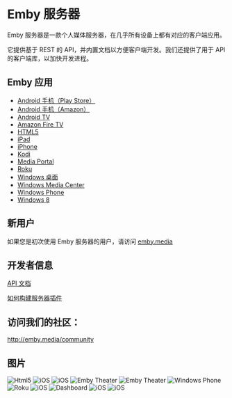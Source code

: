 Emby 服务器
============

Emby 服务器是一款个人媒体服务器，在几乎所有设备上都有对应的客户端应用。

它提供基于 REST 的 API，并内置文档以方便客户端开发。我们还提供了用于 API 的客户端库，以加快开发进程。

## Emby 应用

- [Android 手机（Play Store）](https://play.google.com/store/apps/details?id=com.mb.android "Android 手机（Play Store）")
- [Android 手机（Amazon）](http://www.amazon.com/Emby-for-Android/dp/B00GVH9O0I "Android 手机（Amazon）")
- [Android TV](https://play.google.com/store/apps/details?id=tv.emby.embyatv "Android TV")
- [Amazon Fire TV](http://www.amazon.com/Emby-for-Fire-TV/dp/B00VVJKTW8 "Amazon Fire TV")
- [HTML5](http://app.emby.media "HTML5")
- [iPad](https://itunes.apple.com/us/app/emby/id992180193?ls=1&mt=8 "iPad")
- [iPhone](https://itunes.apple.com/us/app/emby/id992180193?ls=1&mt=8 "iPhone")
- [Kodi](http://emby.media/download/ "Kodi")
- [Media Portal](http://www.team-mediaportal.com/ "Media Portal")
- [Roku](https://www.roku.com/channels#!details/44191/emby "Roku")
- [Windows 桌面](http://emby.media/download/ "Windows 桌面")
- [Windows Media Center](http://emby.media/download/ "Windows Media Center")
- [Windows Phone](http://www.windowsphone.com/s?appid=f4971ed9-f651-4bf6-84bb-94fd98613b86 "Windows Phone")
- [Windows 8](http://apps.microsoft.com/windows/en-us/app/media-browser/ad55a2f0-9897-47bd-8944-bed3aefd5d06 "Windows 8.1")

## 新用户 ##

如果您是初次使用 Emby 服务器的用户，请访问 [emby.media](http://www.emby.media/ "emby.media")

## 开发者信息 ##

[API 文档](https://github.com/MediaBrowser/MediaBrowser/wiki "API 工作流程")

[如何构建服务器插件](https://github.com/MediaBrowser/MediaBrowser/wiki/How-to-build-a-Server-Plugin "如何构建服务器插件")

## 访问我们的社区： ##

http://emby.media/community

## 图片

![Html5](https://edas-hz.oss-cn-hangzhou.aliyuncs.com/edas-apps/charts-store/emby/image/html5.png)
![iOS](https://edas-hz.oss-cn-hangzhou.aliyuncs.com/edas-apps/charts-store/emby/image/ios_1.jpg)
![iOS](https://edas-hz.oss-cn-hangzhou.aliyuncs.com/edas-apps/charts-store/emby/image/ios_2.jpg)
![Emby Theater](https://edas-hz.oss-cn-hangzhou.aliyuncs.com/edas-apps/charts-store/emby/image/mbt.png)
![Emby Theater](https://edas-hz.oss-cn-hangzhou.aliyuncs.com/edas-apps/charts-store/emby/image/mbt1.png)
![Windows Phone](https://edas-hz.oss-cn-hangzhou.aliyuncs.com/edas-apps/charts-store/emby/image/winphone.png)
![Roku](https://edas-hz.oss-cn-hangzhou.aliyuncs.com/edas-apps/charts-store/emby/image/roku2.jpg)
![iOS](https://edas-hz.oss-cn-hangzhou.aliyuncs.com/edas-apps/charts-store/emby/image/ios_3.jpg)
![Dashboard](https://edas-hz.oss-cn-hangzhou.aliyuncs.com/edas-apps/charts-store/emby/image/dashboard.png)
![iOS](https://edas-hz.oss-cn-hangzhou.aliyuncs.com/edas-apps/charts-store/emby/image/687474703a2f2f692e696d6775722e636f6d2f633956643177352e6a7067.jpeg)
![iOS](https://edas-hz.oss-cn-hangzhou.aliyuncs.com/edas-apps/charts-store/emby/image/687474703a2f2f692e696d6775722e636f6d2f7072727a784d632e6a7067.jpeg)